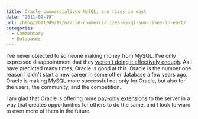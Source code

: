 ```yaml
---
title: Oracle commercializes MySQL, sun rises in east
date: "2011-09-19"
url: /blog/2011/09/19/oracle-commercializes-mysql-sun-rises-in-east/
categories:
  - Commentary
  - Databases
---
```

I've never objected to someone making money from MySQL. I've only expressed disappointment that they [weren't doing it effectively enough][1]. As I have predicted many times, Oracle is good at this. Oracle is the number one reason I didn't start a new career in some other database a few years ago. Oracle is making MySQL more successful not only for Oracle, but also for the users, the community, and the competition.

I am glad that Oracle is offering more [pay-only extensions][2] to the server in a way that creates opportunities for others to do the same, and I look forward to even more of them in the future.

 [1]: http://www.xaprb.com/blog/2007/08/12/what-would-make-me-buy-mysql-enterprise/
 [2]: http://blogs.oracle.com/MySQL/entry/new_commercial_extensions_for_mysql
